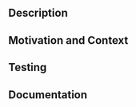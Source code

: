 <!--- Provide a general summary of your changes in the Title above -->

## Description
<!--- Describe your changes in detail -->

## Motivation and Context
<!--- Why is this change required? What problem does it solve? -->
<!--- If it fixes an open issue, please link to the issue here. -->

## Testing
<!--- Please describe any tests added or performed. -->

## Documentation
<!--- Has documentation been updated? Chart updates might require helm docs update. -->
